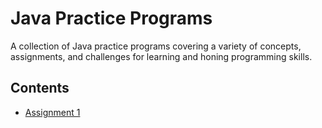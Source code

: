 # Java Practice Programs

A collection of Java practice programs covering a variety of concepts, assignments, and challenges for learning and honing programming skills.

## Contents

- [Assignment 1](../../tree/assignment1)
